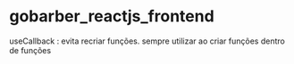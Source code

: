 # gobarber_reactjs_frontend

useCallback : evita recriar funções. sempre utilizar ao criar funções dentro de funções
